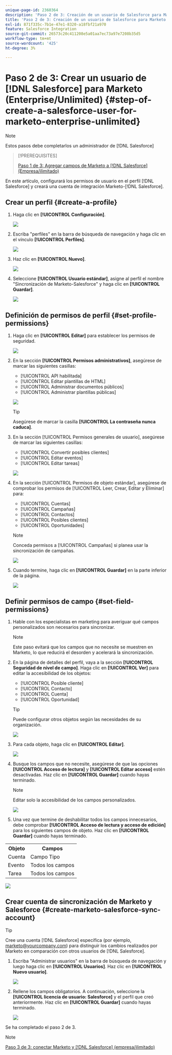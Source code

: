 ```yaml
---
unique-page-id: 2360364
description: 'Paso 2 de 3: Creación de un usuario de Salesforce para Marketo (empresarial/ilimitado): Documentos de Marketo: documentación del producto'
title: 'Paso 2 de 3: Creación de un usuario de Salesforce para Marketo (empresarial/ilimitado)'
exl-id: 871f335c-7b1e-47e1-8320-a18fbf21a970
feature: Salesforce Integration
source-git-commit: 26573c20c411208e5a01aa7ec73a97e7208b35d5
workflow-type: tm+mt
source-wordcount: '425'
ht-degree: 3%

---
```


# Paso 2 de 3: Crear un usuario de [!DNL Salesforce] para Marketo (Enterprise/Unlimited) {#step-of-create-a-salesforce-user-for-marketo-enterprise-unlimited}

>[!NOTE]
>
>Estos pasos debe completarlos un administrador de [!DNL Salesforce]

>[!PREREQUISITES]
>
>[Paso 1 de 3: Agregar campos de Marketo a [!DNL Salesforce] (Empresa/ilimitado)](/help/marketo/product-docs/crm-sync/salesforce-sync/setup/enterprise-unlimited-edition/step-1-of-3-add-marketo-fields-to-salesforce-enterprise-unlimited.md)

En este artículo, configurará los permisos de usuario en el perfil [!DNL Salesforce] y creará una cuenta de integración Marketo-[!DNL Salesforce].

## Crear un perfil {#create-a-profile}

1. Haga clic en **[!UICONTROL Configuración]**.

   ![](assets/image2015-6-11-16-3a15-3a27.png)

1. Escriba &quot;perfiles&quot; en la barra de búsqueda de navegación y haga clic en el vínculo **[!UICONTROL Perfiles]**.

   ![](assets/sfdc-profiles-hands.png)

1. Haz clic en **[!UICONTROL Nuevo]**.

   ![](assets/image2014-12-9-9-3a19-3a15.png)

1. Seleccione **[!UICONTROL Usuario estándar]**, asigne al perfil el nombre &quot;Sincronización de Marketo-Salesforce&quot; y haga clic en **[!UICONTROL Guardar]**.

   ![](assets/image2014-12-9-9-3a19-3a22.png)

## Definición de permisos de perfil {#set-profile-permissions}

1. Haga clic en **[!UICONTROL Editar]** para establecer los permisos de seguridad.

   ![](assets/image2014-12-9-9-3a19-3a30.png)

1. En la sección **[!UICONTROL Permisos administrativos]**, asegúrese de marcar las siguientes casillas:

   * [!UICONTROL API habilitada]
   * [!UICONTROL Editar plantillas de HTML]
   * [!UICONTROL Administrar documentos públicos]
   * [!UICONTROL Administrar plantillas públicas]

   ![](assets/image2014-12-9-9-3a19-3a38.png)

   >[!TIP]
   >
   >Asegúrese de marcar la casilla **[!UICONTROL La contraseña nunca caduca]**.

1. En la sección [!UICONTROL Permisos generales de usuario], asegúrese de marcar las siguientes casillas:

   * [!UICONTROL Convertir posibles clientes]
   * [!UICONTROL Editar eventos]
   * [!UICONTROL Editar tareas]

   ![](assets/image2014-12-9-9-3a19-3a47.png)

1. En la sección [!UICONTROL Permisos de objeto estándar], asegúrese de comprobar los permisos de [!UICONTROL Leer, Crear, Editar y Eliminar] para:

   * [!UICONTROL Cuentas]
   * [!UICONTROL Campañas]
   * [!UICONTROL Contactos]
   * [!UICONTROL Posibles clientes]
   * [!UICONTROL Oportunidades]

   >[!NOTE]
   >
   >Conceda permisos a [!UICONTROL Campañas] si planea usar la sincronización de campañas.

   ![](assets/image2014-12-9-9-3a19-3a57.png)

1. Cuando termine, haga clic en **[!UICONTROL Guardar]** en la parte inferior de la página.

   ![](assets/image2014-12-9-9-3a20-3a5.png)

## Definir permisos de campo {#set-field-permissions}

1. Hable con los especialistas en marketing para averiguar qué campos personalizados son necesarios para sincronizar.

   >[!NOTE]
   >
   >Este paso evitará que los campos que no necesite se muestren en Marketo, lo que reducirá el desorden y acelerará la sincronización.

1. En la página de detalles del perfil, vaya a la sección **[!UICONTROL Seguridad de nivel de campo]**. Haga clic en **[!UICONTROL Ver]** para editar la accesibilidad de los objetos:

   * [!UICONTROL Posible cliente]
   * [!UICONTROL Contacto]
   * [!UICONTROL Cuenta]
   * [!UICONTROL Oportunidad]

   >[!TIP]
   >
   >Puede configurar otros objetos según las necesidades de su organización.

   ![](assets/image2014-12-9-9-3a20-3a14.png)

1. Para cada objeto, haga clic en **[!UICONTROL Editar]**.

   ![](assets/sfdc-sync-field-edit1.png)

1. Busque los campos que no necesite, asegúrese de que las opciones **[!UICONTROL Acceso de lectura]** y **[!UICONTROL Editar acceso]** estén desactivadas. Haz clic en **[!UICONTROL Guardar]** cuando hayas terminado.

   >[!NOTE]
   >
   >Editar solo la accesibilidad de los campos personalizados.

   ![](assets/sfdc-sync-field-edit2.png)

1. Una vez que termine de deshabilitar todos los campos innecesarios, debe comprobar **[!UICONTROL Acceso de lectura y acceso de edición]** para los siguientes campos de objeto. Haz clic en **[!UICONTROL Guardar]** cuando hayas terminado.

<table>
 <tbody>
  <tr>
   <th>Objeto</th>
   <th>Campos</th>
  </tr>
  <tr>
   <td>Cuenta</td>
   <td>Campo Tipo</td>
  </tr>
  <tr>
   <td>Evento</td>
   <td>Todos los campos</td>
  </tr>
  <tr>
   <td>Tarea</td>
   <td>Todos los campos</td>
  </tr>
 </tbody>
</table>

![](assets/sfdc-check-the-boxes.png)

## Crear cuenta de sincronización de Marketo y Salesforce {#create-marketo-salesforce-sync-account}

>[!TIP]
>
>Cree una cuenta [!DNL Salesforce] específica (por ejemplo, marketo@yourcompany.com) para distinguir los cambios realizados por Marketo en comparación con otros usuarios de [!DNL Salesforce].

1. Escriba &quot;Administrar usuarios&quot; en la barra de búsqueda de navegación y luego haga clic en **[!UICONTROL Usuarios]**. Haz clic en **[!UICONTROL Nuevo usuario]**.

   ![](assets/sfdc-new-users.png)

1. Rellene los campos obligatorios. A continuación, seleccione la **[!UICONTROL licencia de usuario: Salesforce]** y el perfil que creó anteriormente. Haz clic en **[!UICONTROL Guardar]** cuando hayas terminado.

   ![](assets/image2014-12-9-9-3a20-3a56.png)

Se ha completado el paso 2 de 3.

>[!NOTE]
>
>[Paso 3 de 3: conectar Marketo y [!DNL Salesforce] (empresa/ilimitado)](/help/marketo/product-docs/crm-sync/salesforce-sync/setup/enterprise-unlimited-edition/step-3-of-3-connect-marketo-and-salesforce-enterprise-unlimited.md)
